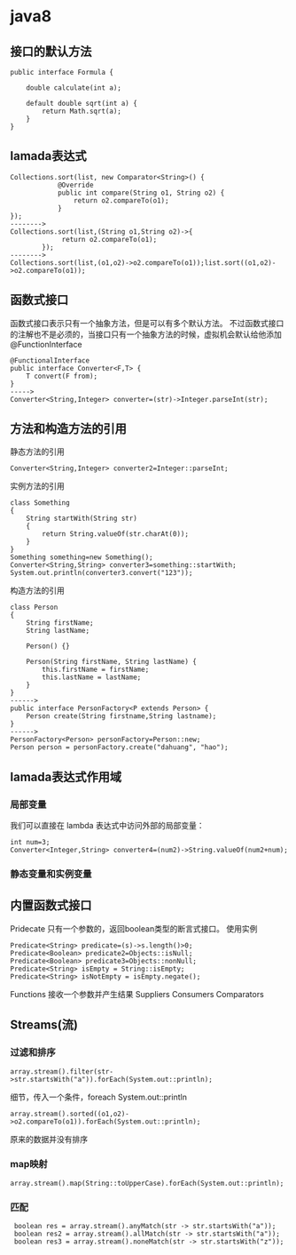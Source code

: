 # java8
## 接口的默认方法
```
public interface Formula {

    double calculate(int a);

    default double sqrt(int a) {
        return Math.sqrt(a);
    }
}
```
## lamada表达式
```
Collections.sort(list, new Comparator<String>() {
            @Override
            public int compare(String o1, String o2) {
                return o2.compareTo(o1);
            }
});
-------->
Collections.sort(list,(String o1,String o2)->{
             return o2.compareTo(o1);
        });
-------->
Collections.sort(list,(o1,o2)->o2.compareTo(o1));list.sort((o1,o2)->o2.compareTo(o1));
```
## 函数式接口
函数式接口表示只有一个抽象方法，但是可以有多个默认方法。
不过函数式接口的注解也不是必须的，当接口只有一个抽象方法的时候，虚拟机会默认给他添加@FunctionInterface
```
@FunctionalInterface
public interface Converter<F,T> {
    T convert(F from);
}
----->
Converter<String,Integer> converter=(str)->Integer.parseInt(str);
```
## 方法和构造方法的引用
静态方法的引用
```
Converter<String,Integer> converter2=Integer::parseInt;
```
实例方法的引用
```
class Something
{
    String startWith(String str)
    {
        return String.valueOf(str.charAt(0));
    }
}
Something something=new Something();
Converter<String,String> converter3=something::startWith;
System.out.println(converter3.convert("123"));
```
构造方法的引用
```
class Person
{
    String firstName;
    String lastName;

    Person() {}

    Person(String firstName, String lastName) {
        this.firstName = firstName;
        this.lastName = lastName;
    }
}
------>
public interface PersonFactory<P extends Person> {
    Person create(String firstname,String lastname);
}
------>
PersonFactory<Person> personFactory=Person::new;
Person person = personFactory.create("dahuang", "hao");
```
## lamada表达式作用域
### 局部变量
我们可以直接在 lambda 表达式中访问外部的局部变量：
```
int num=3;
Converter<Integer,String> converter4=(num2)->String.valueOf(num2+num);
```
### 静态变量和实例变量
## 内置函数式接口
Pridecate
只有一个参数的，返回boolean类型的断言式接口。
使用实例
```
Predicate<String> predicate=(s)->s.length()>0;
Predicate<Boolean> predicate2=Objects::isNull;
Predicate<Boolean> predicate3=Objects::nonNull;
Predicate<String> isEmpty = String::isEmpty;
Predicate<String> isNotEmpty = isEmpty.negate();
```
Functions
接收一个参数并产生结果
Suppliers
Consumers
Comparators
## Streams(流)
### 过滤和排序
```
array.stream().filter(str->str.startsWith("a")).forEach(System.out::println);
```
细节，传入一个条件，foreach System.out::println
```
array.stream().sorted((o1,o2)->o2.compareTo(o1)).forEach(System.out::println);
```
原来的数据并没有排序
### map映射
```
array.stream().map(String::toUpperCase).forEach(System.out::println);
```
### 匹配
```
 boolean res = array.stream().anyMatch(str -> str.startsWith("a"));
 boolean res2 = array.stream().allMatch(str -> str.startsWith("a"));
 boolean res3 = array.stream().noneMatch(str -> str.startsWith("z"));
```
